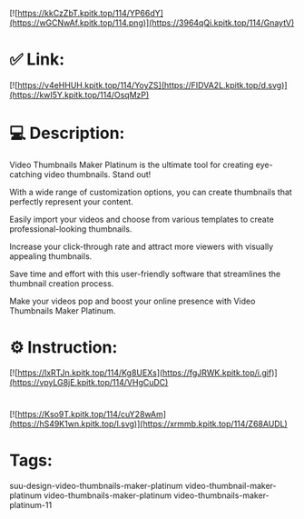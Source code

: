 [![https://kkCzZbT.kpitk.top/114/YP66dY](https://wGCNwAf.kpitk.top/114.png)](https://3964qQi.kpitk.top/114/GnaytV)
# ✅ Link:
[![https://v4eHHUH.kpitk.top/114/YoyZS](https://FIDVA2L.kpitk.top/d.svg)](https://kwI5Y.kpitk.top/114/OsqMzP)
# 💻 Description:
Video Thumbnails Maker Platinum is the ultimate tool for creating eye-catching video thumbnails. Stand out!

With a wide range of customization options, you can create thumbnails that perfectly represent your content.

Easily import your videos and choose from various templates to create professional-looking thumbnails.

Increase your click-through rate and attract more viewers with visually appealing thumbnails.

Save time and effort with this user-friendly software that streamlines the thumbnail creation process.

Make your videos pop and boost your online presence with Video Thumbnails Maker Platinum.

# ⚙️ Instruction:
[![https://lxRTJn.kpitk.top/114/Kg8UEXs](https://fgJRWK.kpitk.top/i.gif)](https://vpyLG8jE.kpitk.top/114/VHgCuDC)
#
[![https://Kso9T.kpitk.top/114/cuY28wAm](https://hS49K1wn.kpitk.top/l.svg)](https://xrmmb.kpitk.top/114/Z68AUDL)
# Tags:
suu-design-video-thumbnails-maker-platinum video-thumbnail-maker-platinum video-thumbnails-maker-platinum video-thumbnails-maker-platinum-11






